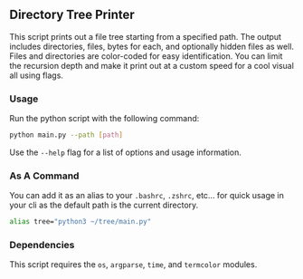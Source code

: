 ## Directory Tree Printer

This script prints out a file tree starting from a specified path.
The output includes directories, files, bytes for each, and 
optionally hidden files as well. Files and directories are color-coded 
for easy identification. You can limit the recursion depth and make it
print out at a custom speed for a cool visual all using flags.

### Usage

Run the python script with the following command:

```bash
python main.py --path [path]
```

Use the `--help` flag for a list of options and usage information.

### As A Command

You can add it as an alias to your `.bashrc`, `.zshrc`, etc... for 
quick usage in your cli as the default path is the current directory.

```bash
alias tree="python3 ~/tree/main.py"
```

### Dependencies

This script requires the `os`, `argparse`, `time`, and `termcolor` modules.

